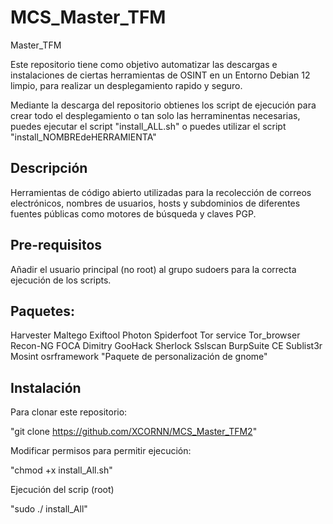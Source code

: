 # MCS_Master_TFM
Master_TFM

Este repositorio tiene como objetivo automatizar las descargas e instalaciones de ciertas herramientas de OSINT en un Entorno Debian 12 limpio, para realizar un desplegamiento rapido y seguro.

Mediante la descarga del repositorio obtienes los script de ejecución para crear todo el desplegamiento o tan solo las herraminentas necesarias, puedes ejecutar el script "install_ALL.sh" o puedes utilizar el script "install_NOMBREdeHERRAMIENTA"

## Descripción
Herramientas de código abierto utilizadas para la recolección de correos electrónicos, nombres de usuarios, hosts y subdominios de diferentes fuentes públicas como motores de búsqueda y claves PGP.

## Pre-requisitos

Añadir el usuario principal (no root) al grupo sudoers para la correcta ejecución de los scripts.

## Paquetes:
Harvester
Maltego
Exiftool
Photon
Spiderfoot
Tor service
Tor_browser
Recon-NG
FOCA
Dimitry
GooHack
Sherlock
Sslscan
BurpSuite CE
Sublist3r
Mosint
osrframework
    "Paquete de personalización de gnome"

## Instalación

Para clonar este repositorio:

"git clone https://github.com/XCORNN/MCS_Master_TFM2"

Modificar permisos para permitir ejecución:

"chmod +x install_All.sh"

Ejecución del scrip (root)

"sudo ./ install_All"
